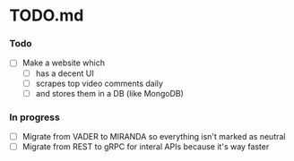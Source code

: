 # TODO.md

### Todo

- [ ] Make a website which
  - [ ] has a decent UI
  - [ ] scrapes top video comments daily
  - [ ] and stores them in a DB (like MongoDB)

### In progress

- [ ] Migrate from VADER to MIRANDA so everything isn't marked as neutral
- [ ] Migrate from REST to gRPC for interal APIs because it's way faster
